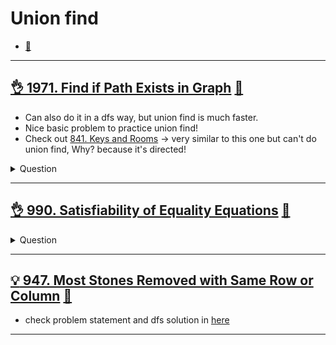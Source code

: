 # Union find

- [:notebook:](../../_notes/union_find.md)

------------------------------------------------------------------------------

## [:ok_hand: 1971. Find if Path Exists in Graph](https://leetcode.com/problems/find-if-path-exists-in-graph/) [:dart:](find_if_path_exists_in_graph.h)

- Can also do it in a dfs way, but union find is much faster.
- Nice basic problem to practice union find!
- Check out [841. Keys and Rooms](../backtracking/README.md#👌-841-keys-and-rooms-🎯) -> very similar to this one but can't do union find, Why? because it's directed!

<details><summary markdown="span">Question</summary>

```markdown
There is a bi-directional graph with n vertices, where
- each vertex is labeled from 0 to n - 1 (inclusive).

The edges in the graph are represented as a 2D integer array edges, where
- each edges[i] = [ui, vi] denotes a bi-directional edge between ui and  vi.
- Every vertex pair is connected by at most one edge, and
- no vertex has an edge to itself.

You want to determine
- if there is a valid path that exists from source to destination.

Given edges and the integers n, source, and destination,
return true if there is a valid path from source to destination,
or false otherwise.


Input: n = 3, edges = [[0,1],[1,2],[2,0]], source = 0, destination = 2
Output: true
Explanation:

There are two paths from vertex 0 to vertex 2:
- 0 → 1 → 2
- 0 → 2
```

</details>

------------------------------------------------------------------------------

## [:ok_hand: 990. Satisfiability of Equality Equations](https://leetcode.com/problems/satisfiability-of-equality-equations/) [:dart:](satisfiability_of_eqs.h)

<details><summary markdown="span">Question</summary>

```markdown
You are given an array of strings equations that represent relationships between variables where
- each string equations[i] is of length 4
- takes one of two different forms: "x==y" or "x!=y".
- x and y are lowercase letters (not necessarily different) that represent one-letter variable names.

Return true if it is possible to assign integers to variable names so as to satisfy all the given equations, or false otherwise.

Input: equations = ["a==b","b!=a"]
Output: false
```

</details>

------------------------------------------------------------------------------

## [:bulb: 947. Most Stones Removed with Same Row or Column](https://leetcode.com/problems/most-stones-removed-with-same-row-or-column/) [:dart:](most_stones_removed_with_same_row_or_col_uf.h)

- check problem statement and dfs solution in [here](../graph/README.md#💡-947-most-stones-removed-with-same-row-or-column-🎯)

------------------------------------------------------------------------------